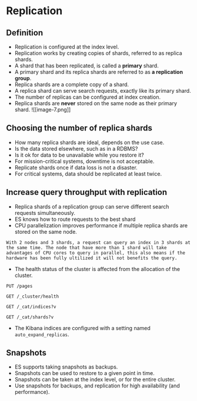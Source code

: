 # Replication
## Definition
- Replication is configured at the index level.
- Replication works by creating copies of shards, referred to as replica shards.
- A shard that has been replicated, is called a **primary** shard.
- A primary shard and its replica shards are referred to as **a replication group**.
- Replica shards are a complete copy of a shard.
- A replica shard can serve search requests, exactly like its primary shard.
- The number of replicas can be configured at index creation.
- Replica shards are **never** stored on the same node as their primary shard.
![[image-7.png]]
## Choosing the number of replica shards
- How many replica shards are ideal, depends on the use case.
- Is the data stored elsewhere, such as in a RDBMS?
- Is it ok for data to be unavailable while you restore it?
- For mission-critical systems, downtime is not acceptable.
- Replicate shards once if data loss is not a disaster.
- For critical systems, data should be replicated at least twice.
## Increase query throughput with replication
- Replica shards of a replication group can serve different search requests simultaneously.
- ES knows how to route requests to the best shard
- CPU parallelization improves performance if multiple replica shards are stored on the same node.
```ad-example
With 2 nodes and 3 shards, a request can query an index in 3 shards at the same time. The node that have more than 1 shard will take advantages of CPU cores to query in parallel, this also means if the hardware has been fully ultilized it will not benefits the query.
```
- The health status of the cluster is affected from the allocation of the cluster.
```http
PUT /pages

GET /_cluster/health

GET /_cat/indices?v

GET /_cat/shards?v
```
- The Kibana indices are configured with a setting named `auto_expand_replicas`.
## Snapshots
- ES supports taking snapshots as backups.
- Snapshots can be used to restore to a given point in time.
- Snapshots can be taken at the index level, or for the entire cluster.
- Use snapshots for backups, and replication for high availability (and performance).